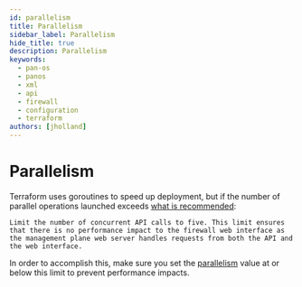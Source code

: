 ```yaml
---
id: parallelism
title: Parallelism
sidebar_label: Parallelism
hide_title: true
description: Parallelism
keywords:
  - pan-os
  - panos
  - xml
  - api
  - firewall
  - configuration
  - terraform
authors: [jholland]
---
```


# Parallelism

Terraform uses goroutines to speed up deployment, but if the number of parallel operations launched exceeds [what is recommended](https://docs.paloaltonetworks.com/pan-os/10-0/pan-os-panorama-api/pan-os-xml-api-request-types/apply-user-id-mapping-and-populate-dynamic-address-groups-api.html):

```
Limit the number of concurrent API calls to five. This limit ensures that there is no performance impact to the firewall web interface as the management plane web server handles requests from both the API and the web interface.
```

In order to accomplish this, make sure you set the [parallelism](https://www.terraform.io/cli/commands/apply#parallelism-n) value at or below this limit to prevent performance impacts.
